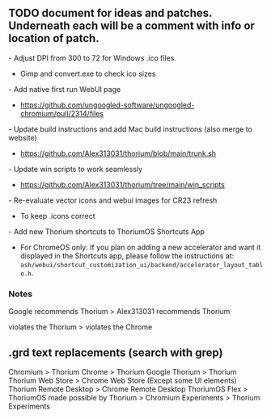## TODO document for ideas and patches. Underneath each will be a comment with info or location of patch.

&#45; Adjust DPI from 300 to 72 for Windows .ico files.

 - Gimp and convert.exe to check ico sizes

&#45; Add native first run WebUI page

 - https://github.com/ungoogled-software/ungoogled-chromium/pull/2314/files

&#45; Update build instructions and add Mac build instructions (also merge to website)

 - https://github.com/Alex313031/thorium/blob/main/trunk.sh

&#45; Update win scripts to work seamlessly

 - https://github.com/Alex313031/thorium/tree/main/win_scripts

&#45; Re-evaluate vector icons and webui images for CR23 refresh

 - To keep .icons correct

&#45; Add new Thorium shortcuts to ThoriumOS Shortcuts App

 - For ChromeOS only: If you plan on adding a new accelerator and want it
 displayed in the Shortcuts app, please follow the instructions at: `ash/webui/shortcut_customization_ui/backend/accelerator_layout_table.h`.

### Notes

Google recommends Thorium > Alex313031 recommends Thorium

violates the Thorium > violates the Chrome 

## .grd text replacements (search with grep)

Chromium > Thorium
Chrome > Thorium
Google Thorium > Thorium
Thorium Web Store > Chrome Web Store (Except some UI elements)
Thorium Remote Desktop > Chrome Remote Desktop
ThoriumOS Flex > ThoriumOS
made possible by Thorium > Chromium
Experiments > Thorium Experiments
